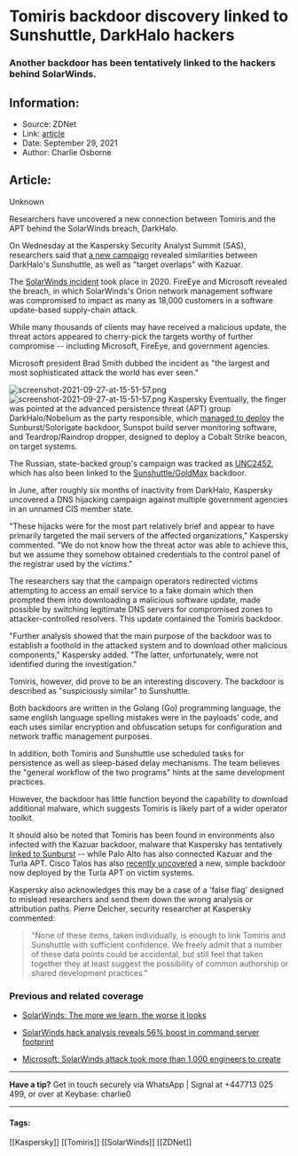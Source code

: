 # Tomiris backdoor discovery linked to Sunshuttle, DarkHalo hackers
### Another backdoor has been tentatively linked to the hackers behind SolarWinds.

## Information:
+ Source: ZDNet
+ Link: [article](https://www.zdnet.com/article/the-tomiris-backdoor-has-now-been-linked-to-sunshuttle-darkhalo-hackers/)
+ Date: September 29, 2021
+ Author: Charlie Osborne


## Article:
Unknown

Researchers have uncovered a new connection between Tomiris and the APT behind the SolarWinds breach, DarkHalo. 


On Wednesday at the Kaspersky Security Analyst Summit (SAS), researchers said that [a new campaign](https://securelist.com/darkhalo-after-solarwinds-the-tomiris-connection/104311/) revealed similarities between DarkHalo's Sunshuttle, as well as "target overlaps" with Kazuar.  

The [SolarWinds incident](https://www.zdnet.com/article/microsoft-solarwinds-attack-took-more-than-1000-engineers-to-create/) took place in 2020. FireEye and Microsoft revealed the breach, in which SolarWinds's Orion network management software was compromised to impact as many as 18,000 customers in a software update-based supply-chain attack.  

While many thousands of clients may have received a malicious update, the threat actors appeared to cherry-pick the targets worthy of further compromise -- including Microsoft, FireEye, and government agencies.  

Microsoft president Brad Smith dubbed the incident as "the largest and most sophisticated attack the world has ever seen." 

![screenshot-2021-09-27-at-15-51-57.png]()![screenshot-2021-09-27-at-15-51-57.png](https://www.zdnet.com/a/img/resize/b6936bc4734a0040c603dfb2f31bc41ac8c98edb/2021/09/27/cb475f99-6830-48ba-976d-1ccaeaf8a8e0/screenshot-2021-09-27-at-15-51-57.png?width=1200&fit=bounds&auto=webp)
 Kaspersky
 Eventually, the finger was pointed at the advanced persistence threat (APT) group DarkHalo/Nobelium as the party responsible, which [managed to deploy](https://www.zdnet.com/article/third-malware-strain-discovered-in-solarwinds-supply-chain-attack/) the Sunburst/Solorigate backdoor, Sunspot build server monitoring software, and Teardrop/Raindrop dropper, designed to deploy a Cobalt Strike beacon, on target systems.   

The Russian, state-backed group's campaign was tracked as [UNC2452](https://www.fireeye.com/blog/threat-research/2020/12/evasive-attacker-leverages-solarwinds-supply-chain-compromises-with-sunburst-backdoor.html), which has also been linked to the [Sunshuttle/GoldMax](https://www.fireeye.com/blog/threat-research/2021/03/sunshuttle-second-stage-backdoor-targeting-us-based-entity.html) backdoor.  






In June, after roughly six months of inactivity from DarkHalo, Kaspersky uncovered a DNS hijacking campaign against multiple government agencies in an unnamed CIS member state. 

"These hijacks were for the most part relatively brief and appear to have primarily targeted the mail servers of the affected organizations," Kaspersky commented. "We do not know how the threat actor was able to achieve this, but we assume they somehow obtained credentials to the control panel of the registrar used by the victims."

The researchers say that the campaign operators redirected victims attempting to access an email service to a fake domain which then prompted them into downloading a malicious software update, made possible by switching legitimate DNS servers for compromised zones to attacker-controlled resolvers. This update contained the Tomiris backdoor.  

"Further analysis showed that the main purpose of the backdoor was to establish a foothold in the attacked system and to download other malicious components," Kaspersky added. "The latter, unfortunately, were not identified during the investigation." 

Tomiris, however, did prove to be an interesting discovery. The backdoor is described as "suspiciously similar" to Sunshuttle. 

Both backdoors are written in the Golang (Go) programming language, the same english language spelling mistakes were in the payloads' code, and each uses similar encryption and obfuscation setups for configuration and network traffic management purposes.  

In addition, both Tomiris and Sunshuttle use scheduled tasks for persistence as well as sleep-based delay mechanisms. The team believes the "general workflow of the two programs" hints at the same development practices.  

However, the backdoor has little function beyond the capability to download additional malware, which suggests Tomiris is likely part of a wider operator toolkit.

It should also be noted that Tomiris has been found in environments also infected with the Kazuar backdoor, malware that Kaspersky has tentatively [linked to Sunburst](https://securelist.com/sunburst-backdoor-kazuar/99981/) -- while Palo Alto has also connected Kazuar and the Turla APT. Cisco Talos has also [recently uncovered](https://blog.talosintelligence.com/2021/09/tinyturla.html) a new, simple backdoor now deployed by the Turla APT on victim systems.  

Kaspersky also acknowledges this may be a case of a 'false flag' designed to mislead researchers and send them down the wrong analysis or attribution paths. Pierre Delcher, security researcher at Kaspersky commented: 


> "None of these items, taken individually, is enough to link Tomiris and Sunshuttle with sufficient confidence. We freely admit that a number of these data points could be accidental, but still feel that taken together they at least suggest the possibility of common authorship or shared development practices." 
> 
> 

###  Previous and related coverage

* [SolarWinds: The more we learn, the worse it looks](https://www.zdnet.com/article/solarwinds-the-more-we-learn-the-worse-it-looks/)  

* [SolarWinds hack analysis reveals 56% boost in command server footprint](https://www.zdnet.com/article/solarwinds-hack-analysis-reveals-56-boost-in-command-server-footprint/)  

* [Microsoft: SolarWinds attack took more than 1,000 engineers to create](https://www.zdnet.com/article/microsoft-solarwinds-attack-took-more-than-1000-engineers-to-create/)  




---

**Have a tip?** Get in touch securely via WhatsApp | Signal at +447713 025 499, or over at Keybase: charlie0



---





#### Tags:
[[Kaspersky]] [[Tomiris]] [[SolarWinds]] [[ZDNet]]
